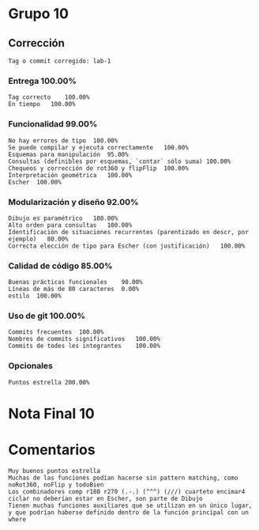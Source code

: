 # Grupo 10		
## Corrección		
	Tag o commit corregido:	lab-1
		
### Entrega		100.00%
	Tag correcto	100.00%
	En tiempo	100.00%
### Funcionalidad		99.00%
	No hay errores de tipo	100.00%
	Se puede compilar y ejecuta correctamente	100.00%
	Esquemas para manipulación	95.00%
	Consultas (definibles por esquemas, `contar` sólo suma)	100.00%
	Chequeos y corrección de rot360 y flipFlip	100.00%
	Interpretación geométrica	100.00%
	Escher	100.00%
		
### Modularización y diseño		92.00%
	Dibujo es paramétrico	100.00%
	Alto orden para consultas	100.00%
	Identificación de situaciones recurrentes (parentizado en descr, por ejemplo)	80.00%
	Correcta elección de tipo para Escher (con justificación)	100.00%
### Calidad de código		85.00%
	Buenas prácticas funcionales	90.00%
	Líneas de más de 80 caracteres	0.00%
	estilo	100.00%
		
		
		
### Uso de git		100.00%
	Commits frecuentes	100.00%
	Nombres de commits significativos	100.00%
	Commits de todes les integrantes	100.00%
### Opcionales		
		
	Puntos estrella	200.00%
		
# Nota Final		10
		
		
# Comentarios		
	Muy buenos puntos estrella	
	Muchas de las funciones podían hacerse sin pattern matching, como noRot360, noFlip y todoBien	
	Los combinadores comp r180 r270 (.-.) (^^^) (///) cuarteto encimar4 ciclar no deberían estar en Escher, son parte de Dibujo	
	Tienen muchas funciones auxiliares que se utilizan en un único lugar, y que podrían haberse definido dentro de la función principal con un where	

